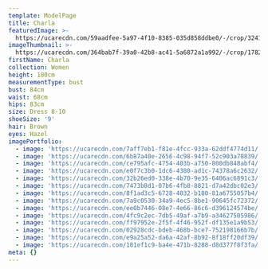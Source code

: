 ```yaml
---
template: ModelPage
title: Charla
featuredImage: >-
  https://ucarecdn.com/59aadfee-5a97-4f10-8385-035d858ddbe0/-/crop/3241x1408/0,284/-/preview/
imageThumbnail: >-
  https://ucarecdn.com/364bab7f-39a0-42b8-ac41-5a6872a1a992/-/crop/1782x2222/326,0/-/preview/
firstName: Charla
collection: Women
height: 180cm
measurementType: bust
bust: 84cm
waist: 68cm
hips: 83cm
size: Dress 8-10
shoeSize: '9'
hair: Brown
eyes: Hazel
imagePortfolio:
  - image: 'https://ucarecdn.com/7aff7eb1-f81e-4fcc-933a-62ddf4774d11/'
  - image: 'https://ucarecdn.com/6b87a40e-2656-4c98-94f7-52c903a78839/'
  - image: 'https://ucarecdn.com/ce795afc-4754-403b-a750-800db848abf4/'
  - image: 'https://ucarecdn.com/e0f7c3b0-1dc6-4380-ad1c-74378a6c2632/'
  - image: 'https://ucarecdn.com/32b26ed0-338e-4b70-9e35-6406ac6891c3/'
  - image: 'https://ucarecdn.com/7473b8d1-07b6-4fb8-8821-d7a42dbc02e3/'
  - image: 'https://ucarecdn.com/8f1ad3c5-6728-4032-b180-81a6755057b4/'
  - image: 'https://ucarecdn.com/7a9c0530-34a9-4ec5-8be1-90645fc72372/'
  - image: 'https://ucarecdn.com/ee0b7446-08e7-4e66-86c6-d396124574be/'
  - image: 'https://ucarecdn.com/4fc9c2ec-7db5-49af-a7b9-a34627505986/'
  - image: 'https://ucarecdn.com/ff97952e-2f5f-4f46-952f-df135e1a9b53/'
  - image: 'https://ucarecdn.com/02928cdc-bdeb-468b-bce7-752198166b7b/'
  - image: 'https://ucarecdn.com/e9a25a52-da6a-42af-8b92-8f18ff20df39/'
  - image: 'https://ucarecdn.com/181ef1c9-ba4e-471b-8288-d8d377f8f3fa/'
meta: {}
---
```


